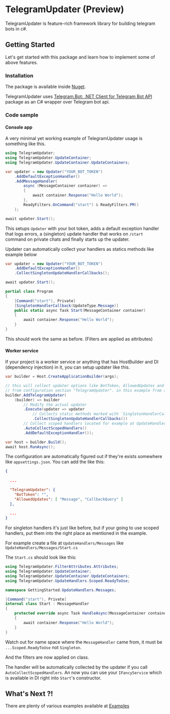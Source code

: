 # TelegramUpdater (Preview)

TelegramUpdater is feature-rich framework library for building telegram bots in c#.

## Getting Started

Let's get started with this package and learn how to implement some of above
features.

### Installation

The package is available inside
[Nuget](https://www.nuget.org/packages/TelegramUpdater/).

TelegramUpdater uses
[Telegram.Bot: .NET Client for Telegram Bot API](https://github.com/TelegramBots/Telegram.Bot)
package as an C# wrapper over Telegram bot api.

### Code sample

#### Console app

A very minimal yet working example of TelegramUpdater usage is something like this.

```csharp
using TelegramUpdater;
using TelegramUpdater.UpdateContainer;
using TelegramUpdater.UpdateContainer.UpdateContainers;

var updater = new Updater("YOUR_BOT_TOKEN")
    .AddDefaultExceptionHandler()
    .AddMessageHandler(
        async (MessageContainer container) =>
        {
            await container.Response("Hello World");
        },
        ReadyFilters.OnCommand("start") & ReadyFilters.PM()
    );

await updater.Start();
```

This setups `Updater` with your bot token, adds a default exception handler that logs errors,
a (singleton) update handler that works on `/start` command on private chats
and finally starts up the updater.

Updater can automatically collect your handlers as statics methods like example below

```csharp
var updater = new Updater("YOUR_BOT_TOKEN")
    .AddDefaultExceptionHandler()
    .CollectSingletonUpdateHandlerCallbacks();

await updater.Start();

partial class Program
{
    [Command("start"), Private]
    [SingletonHandlerCallback(UpdateType.Message)]
    public static async Task Start(MessageContainer container)
    {
        await container.Response("Hello World");
    }
}
```

This should work the same as before. (Filters are applied as attributes)

#### Worker service

If your project is a worker service or anything that has HostBuilder and DI (dependency injection)
in it, you can setup updater like this.

```csharp
var builder = Host.CreateApplicationBuilder(args);

// this will collect updater options like BotToken, AllowedUpdates and ...
// from configuration section "TelegramUpdater". in this example from appsettings.json
builder.AddTelegramUpdater(
    (builder) => builder
        // Modify the actual updater
        .Execute(updater => updater
            // Collects static methods marked with `SingletonHandlerCallback` attribute.
            .CollectSingletonUpdateHandlerCallbacks())
        // Collect scoped handlers located for example at UpdateHandlers/Messages for messages.
        .AutoCollectScopedHandlers()
        .AddDefaultExceptionHandler());

var host = builder.Build();
await host.RunAsync();
```

The configuration are automatically figured out if they're exists somewhere like `appsettings.json`.
You can add the like this:

```json
{
  
  ...

  "TelegramUpdater": {
    "BotToken": "",
    "AllowedUpdates": [ "Message", "CallbackQuery" ]
  },
  
  ...
}
```

For singleton handlers it's just like before, but if your going to use scoped handlers,
put them into the right place as mentioned in the example.

For example create a file at `UpdateHandlers/Messages` like `UpdateHandlers/Messages/Start.cs`

The `Start.cs` should look like this:

```csharp
using TelegramUpdater.FilterAttributes.Attributes;
using TelegramUpdater.UpdateContainer;
using TelegramUpdater.UpdateContainer.UpdateContainers;
using TelegramUpdater.UpdateHandlers.Scoped.ReadyToUse;

namespace GettingStarted.UpdateHandlers.Messages;

[Command("start"), Private]
internal class Start : MessageHandler
{
    protected override async Task HandleAsync(MessageContainer container)
    {
        await container.Response("Hello World");
    }
}
```

Watch out for name space where the `MessageHandler` came from, it must be `...Scoped.ReadyToUse` not `Singleton`.

And the filters are now applied on class.

The handler will be automatically collected by the updater if you call `AutoCollectScopedHandlers`.
An now you can use your `IFancyService` which is available in DI right into `Start`'s constructor.

## What's Next ?!

There are plenty of various examples available at [Examples](https://github.com/TelegramUpdater/TelegramUpdater.Examples)

